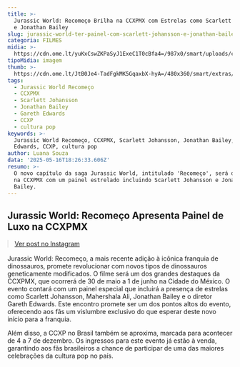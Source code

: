 ```yaml
---
title: >-
  Jurassic World: Recomeço Brilha na CCXPMX com Estrelas como Scarlett Johansson
  e Jonathan Bailey
slug: jurassic-world-ter-painel-com-scarlett-johansson-e-jonathan-bailey-na-ccxpmx
categoria: FILMES
midia: >-
  https://cdn.ome.lt/yuKxCswZKPaSyJ1ExeC1T0cBfa4=/987x0/smart/uploads/conteudo/fotos/jurassic-world-recomeco_alzRkRG.png
tipoMidia: imagem
thumb: >-
  https://cdn.ome.lt/JtB0Je4-TadFgkMK5GqaxbX-hyA=/480x360/smart/extras/conteudos/jurassic-world-recomeco.png
tags:
  - Jurassic World Recomeço
  - CCXPMX
  - Scarlett Johansson
  - Jonathan Bailey
  - Gareth Edwards
  - CCXP
  - cultura pop
keywords: >-
  Jurassic World Recomeço, CCXPMX, Scarlett Johansson, Jonathan Bailey, Gareth
  Edwards, CCXP, cultura pop
author: Luana Souza
data: '2025-05-16T18:26:33.606Z'
resumo: >-
  O novo capítulo da saga Jurassic World, intitulado 'Recomeço', será destaque
  na CCXPMX com um painel estrelado incluindo Scarlett Johansson e Jonathan
  Bailey.
---
```


## Jurassic World: Recomeço Apresenta Painel de Luxo na CCXPMX

<blockquote class="instagram-media" data-instgrm-permalink="https://www.instagram.com/reel/DJmfHyouJg9/" data-instgrm-version="14" style="width:100%; max-width:540px; margin:1rem auto;"><a href="https://www.instagram.com/reel/DJmfHyouJg9/">Ver post no Instagram</a></blockquote>

Jurassic World: Recomeço, a mais recente adição à icônica franquia de dinossauros, promete revolucionar com novos tipos de dinossauros geneticamente modificados. O filme será um dos grandes destaques da CCXPMX, que ocorrerá de 30 de maio a 1 de junho na Cidade do México. O evento contará com um painel especial que incluirá a presença de estrelas como Scarlett Johansson, Mahershala Ali, Jonathan Bailey e o diretor Gareth Edwards. Este encontro promete ser um dos pontos altos do evento, oferecendo aos fãs um vislumbre exclusivo do que esperar deste novo início para a franquia.

Além disso, a CCXP no Brasil também se aproxima, marcada para acontecer de 4 a 7 de dezembro. Os ingressos para este evento já estão à venda, garantindo aos fãs brasileiros a chance de participar de uma das maiores celebrações da cultura pop no país.
